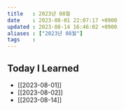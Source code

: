 ```yaml
---
title   : 2023년 08월
date    : 2023-08-01 22:07:17 +0900
updated : 2023-08-14 16:46:02 +0900
aliases : ["2023년 08월"]
tags    : 
---
```

## Today I Learned 

- [[2023-08-01]]
- [[2023-08-02]]
- [[2023-08-14]]
